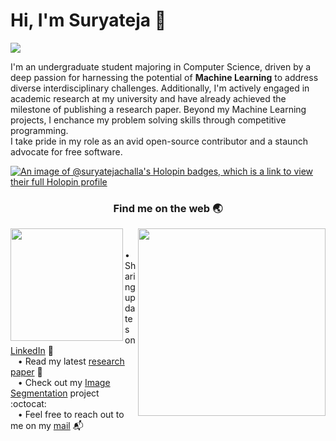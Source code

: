 # Hi, I'm Suryateja 👋
<img src="https://github.com/suryateja-challa/suryateja-challa/blob/main/banner-art.png">

I'm an undergraduate student majoring in Computer Science, driven by a deep passion for harnessing the potential of **Machine Learning** to address diverse interdisciplinary challenges. Additionally, I'm actively engaged in academic research at my university and have already achieved the milestone of publishing a research paper. Beyond my Machine Learning projects, I enchance my problem solving skills through competitive programming.<br/>
I take pride in my role as an avid open-source contributor and a staunch advocate for free software.
<br/>

[![An image of @suryatejachalla's Holopin badges, which is a link to view their full Holopin profile](https://holopin.me/suryatejachalla)](https://holopin.io/@suryatejachalla)


<h3 align="center">Find me on the web 🌏</h3>

<img align="left" width="180" height="180" src="https://github.com/suryateja-challa/suryateja-challa/blob/main/programmer.gif">
<img align="right" width="300" height="300" src="https://github.com/suryateja-challa/suryateja-challa/blob/main/Octocat.png">

<p>
    <br/>
    &nbsp;&nbsp;&nbsp;• Sharing updates on <a href="https://www.linkedin.com/in/suryatejachalla/">LinkedIn</a> 💼 <br>
    &nbsp;&nbsp;&nbsp;• Read my latest <a href="https://doi.org/10.1109/IC2E357697.2023.10262541">research paper</a> 🔬 <br>
    &nbsp;&nbsp;&nbsp;• Check out my <a href="https://github.com/suryateja-challa/KMeans-Segmentation-from-Scratch">Image Segmentation</a> project :octocat: <br>
    &nbsp;&nbsp;&nbsp;• Feel free to reach out to me on my <a href="mailto:challasuryateja29@gmail.com">mail</a> 📬 <br>
</p>
